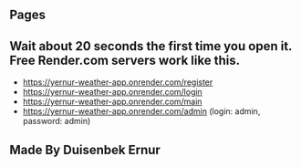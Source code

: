 
## Pages
## Wait about 20 seconds the first time you open it. Free Render.com servers work like this. 

- https://yernur-weather-app.onrender.com/register
- https://yernur-weather-app.onrender.com/login
- https://yernur-weather-app.onrender.com/main
- https://yernur-weather-app.onrender.com/admin (login: admin, password: admin)


## Made By Duisenbek Ernur
